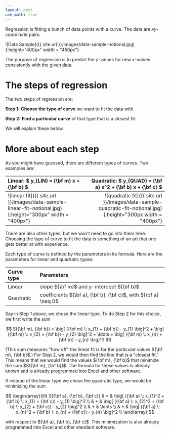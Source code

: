 ```yaml
---
layout: post
use_math: true
---
```


Regression is fitting a bunch of data points with a curve.  The data are $xy$-coordinate pairs:

![Data Sample]({{ site.url }}/images/data-sample-notional.jpg){:height="400px" width = "450px"}

The purpose of regression is to predict the $y$-values for new $x$-values consistently with the given data.

# The steps of regression

The two steps of regression are:

**Step 1:** **Choose the type of curve** we want to fit the data with.

**Step 2:**  **Find a particular curve** of that type that is a closest fit.

We will explain these below.

# More about each step

As you might have guessed, there are different types of curves.  Two examples are:

| <b>Linear:</b> $ y_{LIN} = {\bf m} x + {\bf b} $ | <b>Quadratic:</b> $ y_{QUAD} = {\bf a} x^2 + {\bf b} x + {\bf c} $  |
|:---|---:|
|![linear fit]({{ site.url }}/images/data-sample-linear-fit-notional.jpg){:height="300px" width = "400px"} | ![quadratic fit]({{ site.url }}/images/data-sample-quadratic-fit-notional.jpg){:height="300px width = "400px"}|


There are also other types, but we won't need to go into them here.  Choosing the type of curve to fit the data is something of an art that one gets better at with experience.

Each type of curve is defined by the parameters in its formula.  Here are the parameters for linear and quadratic types:

| Curve type     | Parameters |
| :------------- | :---------- | 
| Linear         | slope ${\bf m}$ and $y$-intercept ${\bf b}$ |
| Quadratic      | coefficients ${\bf a}, {\bf b}, {\bf c}$, with ${\bf a} \neq 0$ |

Say in Step 1 above, we chose the linear type.  To do Step 2 for this choice, we first write the sum

$$
S({\bf m}, {\bf b}) = 
\big[
({\bf m} \: x_{1} + {\bf b}) - y_{1}
\big]^2 + 
\big[
({\bf m} \: x_{2} + {\bf b}) - y_{2}
\big]^2 + 
\ldots +
\big[
({\bf m} \: x_{n} + {\bf b}) - y_{n}
\big]^2
$$

(This sum measures "how off" the linear fit is for the particular values ${\bf m}, {\bf b}$.) For Step 2, we would then find the line that is a "closest fit."  This means that we would find the values ${\bf m}, {\bf b}$ that minimize the sum $S({\bf m}, {\bf b})$.  The formula for these values is already known and is already programmed into Excel and other software.


If instead of the linear type we chose the quadratic type, we would be minimizing the sum

$$
\begin{array}{lll}
S({\bf a}, {\bf b}, {\bf c}) & = & 
\big[
({\bf a} \: x_{1}^2 + {\bf b}  \: x_{1} + {\bf c}) - y_{1}
\big]^2 \\  
& + &
\big[
({\bf a} \: x_{2}^2 + {\bf b} \: x_{2} + {\bf c}) - y_{2}
\big]^2 \\
& + &
\ldots \\ 
& + &
\big[
({\bf a} \: x_{n}^2 + {\bf b} \: x_{n} + {\bf c}) - y_{n}
\big]^2 \\
\end{array}
$$

with respect to ${\bf a}, {\bf b}, {\bf c}$.  This minimization is also already programmed into Excel and other standard software.
